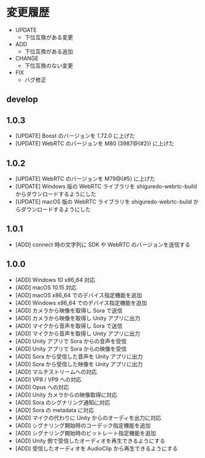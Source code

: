 # 変更履歴

- UPDATE
    - 下位互換がある変更
- ADD
    - 下位互換がある追加
- CHANGE
    - 下位互換のない変更
- FIX
    - バグ修正

## develop

## 1.0.3

- [UPDATE] Boost のバージョンを 1.72.0 に上げた
- [UPDATE] WebRTC のバージョンを M80 (3987@{#2}) に上げた

## 1.0.2

- [UPDATE] WebRTC のバージョンを M79@{#5} に上げた
- [UPDATE] Windows 版の WebRTC ライブラリを shiguredo-webrtc-build からダウンロードするようにした
- [UPDATE] macOS 版の WebRTC ライブラリを shiguredo-webrtc-build からダウンロードするようにした

## 1.0.1

- [ADD] connect 時の文字列に SDK や WebRTC のバージョンを送信する

## 1.0.0

- [ADD] Windows 10 x86_64 対応
- [ADD] macOS 10.15 対応
- [ADD] macOS x86_64 でのデバイス指定機能を追加
- [ADD] Windows x86_64 でのデバイス指定機能を追加
- [ADD] カメラから映像を取得し Sora で送信
- [ADD] カメラから映像を取得し Unity アプリに出力
- [ADD] マイクから音声を取得し Sora で送信
- [ADD] マイクから音声を取得し Unity アプリに出力
- [ADD] Unity アプリで Sora からの音声を受信
- [ADD] Unity アプリで Sora からの映像を受信
- [ADD] Sora から受信した音声を Unity アプリに出力
- [ADD] Sora から受信した映像を Unity アプリに出力
- [ADD] マルチストリームへの対応
- [ADD] VP8 / VP9 への対応
- [ADD] Opus への対応
- [ADD] Unity カメラからの映像取得に対応
- [ADD] Sora のシグナリング通知に対応
- [ADD] Sora の metadata に対応
- [ADD] マイクの代わりに Unity からのオーディを出力に対応
- [ADD] シグナリング開始時のコーデック指定機能を追加
- [ADD] シグナリング開始時のビットレート指定機能を追加
- [ADD] Unity 側で受信したオーディオを再生できるようにする
- [ADD] 受信したオーディオを AudioClip から再生できるようにする
